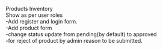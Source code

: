 Products Inventory <br>
Show as per user roles <br>
-Add register and login form. <br>
-Add product form <br>
-change status update from pending(by default) to approved <br>
-for reject of product by admin reason to be submitted.
